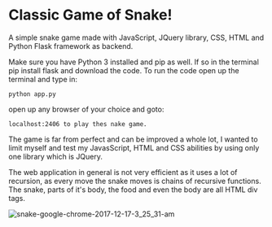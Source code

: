 # Classic Game of Snake!
A simple snake game made with JavaScript, JQuery library, CSS, HTML and Python Flask framework as backend.

Make sure you have Python 3 installed and pip as well. If so in the terminal pip install flask and download the code. 
To run the code open up the terminal and type in:
```
python app.py
```
open up any browser of your choice and goto:
```
localhost:2406 to play thes nake game. 
```
The game is far from perfect and can be improved a whole lot, I wanted to limit myself and test my JavasScript, HTML and CSS abilities by 
using only one library which is JQuery.

The web application in general is not very efficient as it uses a lot of recursion, as every move the snake moves is chains of recursive
functions. The snake, parts of it's body, the food and even the body are all HTML div tags.

![snake-google-chrome-2017-12-17-3_25_31-am](https://user-images.githubusercontent.com/25164326/34077779-bdddd538-e2da-11e7-9cd7-51f6a681261a.gif)

